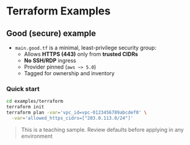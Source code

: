 # Terraform Examples

## Good (secure) example
- `main.good.tf` is a minimal, least-privilege security group:
  - Allows **HTTPS (443)** only from **trusted CIDRs**
  - **No SSH/RDP** ingress
  - Provider pinned (`aws ~> 5.0`)
  - Tagged for ownership and inventory

### Quick start
```bash
cd examples/terraform
terraform init
terraform plan -var='vpc_id=vpc-0123456789abcdef0' \
  -var='allowed_https_cidrs=["203.0.113.0/24"]'
```

> This is a teaching sample. Review defaults before applying in any environment
